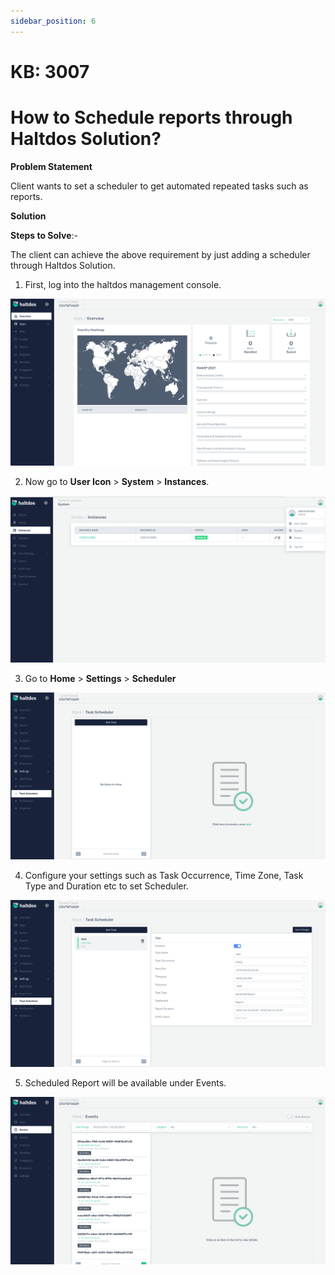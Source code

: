```yaml
---
sidebar_position: 6
---
```


# KB: 3007

# How to Schedule reports through Haltdos Solution?

**Problem Statement**

Client wants to set a scheduler to get automated repeated tasks such as reports. 

**Solution**

**Steps to Solve**:-

The client can achieve the above requirement by just adding a scheduler through Haltdos Solution.

1. First, log into the haltdos management console.

![kb-3007](/img/platform/kb/overview_kb_3007_1.png)

2. Now go to **User Icon** > **System** > **Instances**.

![kb-3007](/img/platform/kb/instances_kb_3007_2.png)

3. Go to **Home** > **Settings** > **Scheduler**

![kb-3007](/img/platform/kb/task_kb_3007_3.png)

4. Configure your settings such as Task Occurrence, Time Zone, Task Type and Duration etc to set Scheduler.

![kb-3007](/img/platform/kb/add_task_kb_3007_4.png)

5. Scheduled Report will be available under Events. 

![kb-3007](/img/platform/kb/events_kb_3007_5.png)